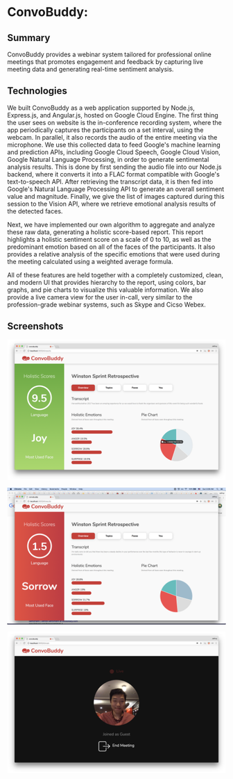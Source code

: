 # ConvoBuddy:

## Summary
ConvoBuddy provides a webinar system tailored for professional online meetings that promotes engagement and feedback by capturing live meeting data and generating real-time sentiment analysis.

## Technologies
We built ConvoBuddy as a web application supported by Node.js, Express.js, and Angular.js, hosted on Google Cloud Engine. The first thing the user sees on website is the in-conference recording system, where the app periodically captures the participants on a set interval, using the webcam. In parallel, it also records the audio of the entire meeting via the microphone. We use this collected data to feed Google's machine learning and prediction APIs, including Google Cloud Speech, Google Cloud Vision, Google Natural Language Processing, in order to generate sentimental analysis results. This is done by first sending the audio file into our Node.js backend, where it converts it into a FLAC format compatible with Google's text-to-speech API. After retrieving the transcript data, it is then fed into Google's Natural Language Processing API to generate an overall sentiment value and magnitude. Finally, we give the list of images captured during this session to the Vision API, where we retrieve emotional analysis results of the detected faces.

Next, we have implemented our own algorithm to aggregate and analyze these raw data, generating a holistic score-based report. This report highlights a holistic sentiment score on a scale of 0 to 10, as well as the predominant emotion based on all of the faces of the participants. It also provides a relative analysis of the specific emotions that were used during the meeting calculated using a weighted average formula.

All of these features are held together with a completely customized, clean, and modern UI that provides hierarchy to the report, using colors, bar graphs, and pie charts to visualize this valuable information. We also provide a live camera view for the user in-call, very similar to the profession-grade webinar systems, such as Skype and Cicso Webex.

## Screenshots
![alt text](https://raw.githubusercontent.com/BeanRider/hack-harvard-17/master/Screen%20Shot%202017-10-22%20at%205.11.11%20AM.png)

![alt text](https://raw.githubusercontent.com/BeanRider/hack-harvard-17/master/Screen%20Shot%202017-10-22%20at%205.06.50%20AM.png)

![alt text](https://raw.githubusercontent.com/BeanRider/hack-harvard-17/master/Screen%20Shot%202017-10-22%20at%205.05.12%20AM.png)

